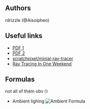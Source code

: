 ## Authors

rdrizzle (@Aisoipheo)


## Useful links

* [PDF 1](https://cal.cs.umbc.edu/Courses/CMSC435-F15/Slides/raytrace.pdf)
* [PDF 2](https://digitalcommons.unf.edu/cgi/viewcontent.cgi?article=1100&context=ojii_volumes)
* [scratchpixel/minial-ray-tracer](https://www.scratchapixel.com/lessons/3d-basic-rendering/minimal-ray-tracer-rendering-simple-shapes/parametric-and-implicit-surfaces)
* [Ray Tracing In One Weekend](https://raytracing.github.io/books/RayTracingInOneWeekend.html)

## Formulas

not all of them obv 🙄

* Ambient lighing
![Ambient Formula](https://ogldev.org/www/tutorial17/ambient_light.png)

